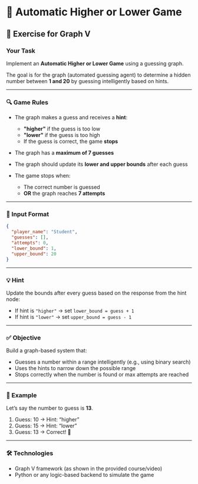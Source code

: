 # 🎯 Automatic Higher or Lower Game

## 🧠 Exercise for Graph V

### Your Task

Implement an **Automatic Higher or Lower Game** using a guessing graph.

The goal is for the graph (automated guessing agent) to determine a hidden number between **1 and 20** by guessing intelligently based on hints.

---

### 🔍 Game Rules

* The graph makes a guess and receives a **hint**:

  * **"higher"** if the guess is too low
  * **"lower"** if the guess is too high
  * If the guess is correct, the game **stops**
* The graph has a **maximum of 7 guesses**
* The graph should update its **lower and upper bounds** after each guess
* The game stops when:

  * The correct number is guessed
  * **OR** the graph reaches **7 attempts**

---

### 🔢 Input Format

```json
{
  "player_name": "Student",
  "guesses": [],
  "attempts": 0,
  "lower_bound": 1,
  "upper_bound": 20
}
```

---

### 💡 Hint

Update the bounds after every guess based on the response from the hint node:

* If hint is `"higher"` → set `lower_bound = guess + 1`
* If hint is `"lower"` → set `upper_bound = guess - 1`

---

### ✅ Objective

Build a graph-based system that:

* Guesses a number within a range intelligently (e.g., using binary search)
* Uses the hints to narrow down the possible range
* Stops correctly when the number is found or max attempts are reached

---

### 📌 Example

Let’s say the number to guess is **13**.

1. Guess: 10 → Hint: “higher”
2. Guess: 15 → Hint: “lower”
3. Guess: 13 → Correct! 🎉

---

### 🛠️ Technologies

* Graph V framework (as shown in the provided course/video)
* Python or any logic-based backend to simulate the game